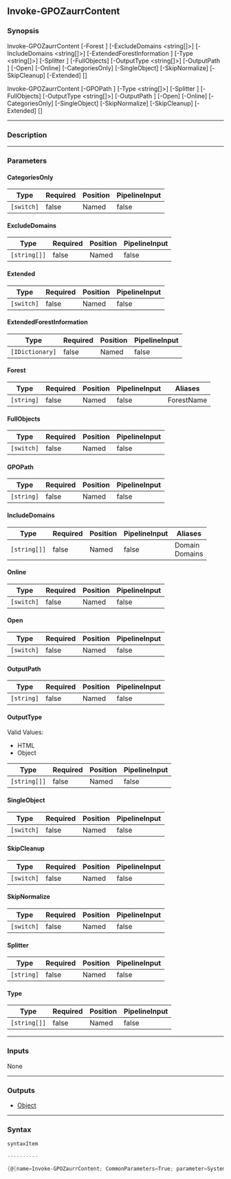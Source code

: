 Invoke-GPOZaurrContent
----------------------




### Synopsis

Invoke-GPOZaurrContent [-Forest <string>] [-ExcludeDomains <string[]>] [-IncludeDomains <string[]>] [-ExtendedForestInformation <IDictionary>] [-Type <string[]>] [-Splitter <string>] [-FullObjects] [-OutputType <string[]>] [-OutputPath <string>] [-Open] [-Online] [-CategoriesOnly] [-SingleObject] [-SkipNormalize] [-SkipCleanup] [-Extended] [<CommonParameters>]

Invoke-GPOZaurrContent [-GPOPath <string>] [-Type <string[]>] [-Splitter <string>] [-FullObjects] [-OutputType <string[]>] [-OutputPath <string>] [-Open] [-Online] [-CategoriesOnly] [-SingleObject] [-SkipNormalize] [-SkipCleanup] [-Extended] [<CommonParameters>]




---


### Description


---


### Parameters
#### **CategoriesOnly**




|Type      |Required|Position|PipelineInput|
|----------|--------|--------|-------------|
|`[switch]`|false   |Named   |false        |



#### **ExcludeDomains**




|Type        |Required|Position|PipelineInput|
|------------|--------|--------|-------------|
|`[string[]]`|false   |Named   |false        |



#### **Extended**




|Type      |Required|Position|PipelineInput|
|----------|--------|--------|-------------|
|`[switch]`|false   |Named   |false        |



#### **ExtendedForestInformation**




|Type           |Required|Position|PipelineInput|
|---------------|--------|--------|-------------|
|`[IDictionary]`|false   |Named   |false        |



#### **Forest**




|Type      |Required|Position|PipelineInput|Aliases   |
|----------|--------|--------|-------------|----------|
|`[string]`|false   |Named   |false        |ForestName|



#### **FullObjects**




|Type      |Required|Position|PipelineInput|
|----------|--------|--------|-------------|
|`[switch]`|false   |Named   |false        |



#### **GPOPath**




|Type      |Required|Position|PipelineInput|
|----------|--------|--------|-------------|
|`[string]`|false   |Named   |false        |



#### **IncludeDomains**




|Type        |Required|Position|PipelineInput|Aliases           |
|------------|--------|--------|-------------|------------------|
|`[string[]]`|false   |Named   |false        |Domain<br/>Domains|



#### **Online**




|Type      |Required|Position|PipelineInput|
|----------|--------|--------|-------------|
|`[switch]`|false   |Named   |false        |



#### **Open**




|Type      |Required|Position|PipelineInput|
|----------|--------|--------|-------------|
|`[switch]`|false   |Named   |false        |



#### **OutputPath**




|Type      |Required|Position|PipelineInput|
|----------|--------|--------|-------------|
|`[string]`|false   |Named   |false        |



#### **OutputType**

Valid Values:

* HTML
* Object






|Type        |Required|Position|PipelineInput|
|------------|--------|--------|-------------|
|`[string[]]`|false   |Named   |false        |



#### **SingleObject**




|Type      |Required|Position|PipelineInput|
|----------|--------|--------|-------------|
|`[switch]`|false   |Named   |false        |



#### **SkipCleanup**




|Type      |Required|Position|PipelineInput|
|----------|--------|--------|-------------|
|`[switch]`|false   |Named   |false        |



#### **SkipNormalize**




|Type      |Required|Position|PipelineInput|
|----------|--------|--------|-------------|
|`[switch]`|false   |Named   |false        |



#### **Splitter**




|Type      |Required|Position|PipelineInput|
|----------|--------|--------|-------------|
|`[string]`|false   |Named   |false        |



#### **Type**




|Type        |Required|Position|PipelineInput|
|------------|--------|--------|-------------|
|`[string[]]`|false   |Named   |false        |





---


### Inputs
None




---


### Outputs
* [Object](https://learn.microsoft.com/en-us/dotnet/api/System.Object)






---


### Syntax
```PowerShell
syntaxItem
```
```PowerShell
----------
```
```PowerShell
{@{name=Invoke-GPOZaurrContent; CommonParameters=True; parameter=System.Object[]}, @{name=Invoke-GPOZaurrContent; CommonParameters=True; parameter=System.Object[]}}
```
